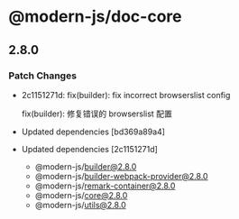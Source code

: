 # @modern-js/doc-core

## 2.8.0

### Patch Changes

- 2c1151271d: fix(builder): fix incorrect browserslist config

  fix(builder): 修复错误的 browserslist 配置

- Updated dependencies [bd369a89a4]
- Updated dependencies [2c1151271d]
  - @modern-js/builder@2.8.0
  - @modern-js/builder-webpack-provider@2.8.0
  - @modern-js/remark-container@2.8.0
  - @modern-js/core@2.8.0
  - @modern-js/utils@2.8.0
